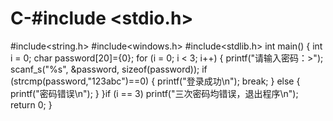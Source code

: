 # C-#include <stdio.h>
#include<string.h>
#include<windows.h>
#include<stdlib.h>
int main()
{
	int i = 0;
	char password[20]={0};
	for (i = 0; i < 3; i++)
	{
		printf("请输入密码：>");
		scanf_s("%s", &password, sizeof(password));
		if (strcmp(password,"123abc")==0)
		{
			printf("登录成功\n");
			break;
		}
		else
		{
			printf("密码错误\n");
		}
	}if (i == 3)
		printf("三次密码均错误，退出程序\n");
	return 0;
}
